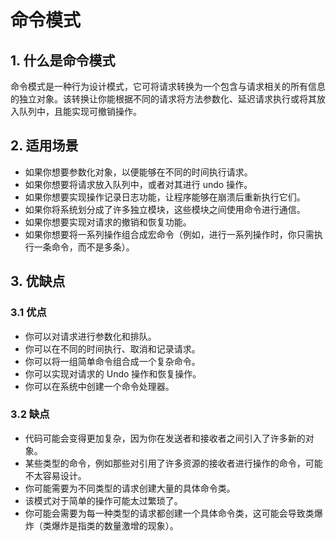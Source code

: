 命令模式
===

## 1. 什么是命令模式

命令模式是一种行为设计模式，它可将请求转换为一个包含与请求相关的所有信息的独立对象。该转换让你能根据不同的请求将方法参数化、延迟请求执行或将其放入队列中，且能实现可撤销操作。

## 2. 适用场景

- 如果你想要参数化对象，以便能够在不同的时间执行请求。
- 如果你想要将请求放入队列中，或者对其进行 undo 操作。
- 如果你想要实现操作记录日志功能，让程序能够在崩溃后重新执行它们。
- 如果你将系统划分成了许多独立模块，这些模块之间使用命令进行通信。
- 如果你想要实现对请求的撤销和恢复功能。
- 如果你想要将一系列操作组合成宏命令（例如，进行一系列操作时，你只需执行一条命令，而不是多条）。

## 3. 优缺点

### 3.1 优点

- 你可以对请求进行参数化和排队。
- 你可以在不同的时间执行、取消和记录请求。
- 你可以将一组简单命令组合成一个复杂命令。
- 你可以实现对请求的 Undo 操作和恢复操作。
- 你可以在系统中创建一个命令处理器。

### 3.2 缺点

- 代码可能会变得更加复杂，因为你在发送者和接收者之间引入了许多新的对象。
- 某些类型的命令，例如那些对引用了许多资源的接收者进行操作的命令，可能不太容易设计。
- 你可能需要为不同类型的请求创建大量的具体命令类。
- 该模式对于简单的操作可能太过繁琐了。
- 你可能会需要为每一种类型的请求都创建一个具体命令类，这可能会导致类爆炸（类爆炸是指类的数量激增的现象）。